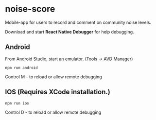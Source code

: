 # noise-score
Mobile-app for users to record and comment on community noise levels.

Download and start **React Native Debugger** for help debugging.

## Android
From Android Studio, start an emulator. (Tools -> AVD Manager)

``` 
npm run android
```
Control M - to reload or allow remote debugging


## IOS (Requires XCode installation.)
``` 
npm run ios
```
Control D - to reload or allow remote debugging

